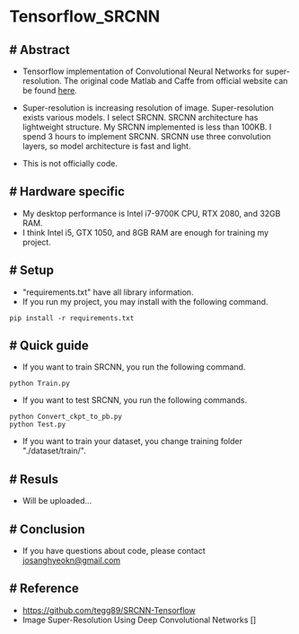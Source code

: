 # Tensorflow_SRCNN

## # Abstract
- Tensorflow implementation of Convolutional Neural Networks for super-resolution. The original code Matlab and Caffe from official website can be found [here](http://mmlab.ie.cuhk.edu.hk/projects/SRCNN.html).

- Super-resolution is increasing resolution of image. Super-resolution exists various models. I select SRCNN. SRCNN architecture has lightweight structure. My SRCNN implemented is less than 100KB. I spend 3 hours to implement SRCNN. SRCNN use three convolution layers, so model architecture is fast and light.

- This is not officially code.

## # Hardware specific
- My desktop performance is Intel i7-9700K CPU, RTX 2080, and 32GB RAM.
- I think Intel i5, GTX 1050, and 8GB RAM are enough for training my project.

## # Setup
- "requirements.txt" have all library information.
- If you run my project, you may install with the following command.

```
pip install -r requirements.txt
```

## # Quick guide
- If you want to train SRCNN, you run the following command.

```
python Train.py
```

- If you want to test SRCNN, you run the following commands.

```
python Convert_ckpt_to_pb.py
python Test.py
```

- If you want to train your dataset, you change training folder "./dataset/train/".

## # Resuls
- Will be uploaded...

## # Conclusion
- If you have questions about code, please contact josanghyeokn@gmail.com

## # Reference
- https://github.com/tegg89/SRCNN-Tensorflow
- Image Super-Resolution Using Deep Convolutional Networks []